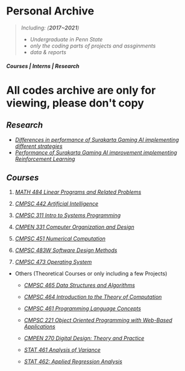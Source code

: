 # Personal Archive



> _Including:  (**2017~2021**)_
>  - _Undergraduate in Penn State_
>  - _only the coding parts of projects and assginments_
>  - _data & reports_


##### **Courses | Interns | Research**

# All codes archive are only for viewing, please don't copy

## ***Research***
- [_Differences in performance of Surakarta Gaming AI implementing different strategies_](https://github.com/xangyr/Surakarta_Zero.git)
- [_Performance of Surakarta Gaming AI improvement implementing Reinforcement Learning_](https://github.com/xangyr/Surakarta_Zero_py.git)

## ***Courses***  
   1. [_MATH 484 Linear Programs and Related Problems_](PSU%20Courses/MATH%20484)
   
   2. [_CMPSC 442 Artificial Intelligence_](PSU%20Courses/CMPSC%20442)
   
   3. [_CMPSC 311 Intro to Systems Programming_](PSU%20Courses/CMPSC%20311)
   
   4. [_CMPEN 331 Computer Organization and Design_](PSU%20Courses/CMPEN%20331)

   5. [_CMPSC 451 Numerical Computation_](PSU%20Courses/CMPSC%20451)

   6. [_CMPSC 483W Software Design Methods_](https://github.com/rgeroulo/LFcapstone.git)

   7. [_CMPSC 473 Operating System_](PSU%20Courses/CMPSC%20473)
   
   - Others  (Theoretical Courses or only including a few Projects)
   
     - [_CMPSC 465 Data Structures and Algorithms_](PSU%20Courses/CMPSC%20465)

     - [_CMPSC 464 Introduction to the Theory of Computation_](PSU%20Courses/CMPSC%20464)
     
     - [_CMPSC 461 Programming Language Concepts_](PSU%20Courses/CMPSC%20461)
     
     - [_CMPSC 221 Object Oriented Programming with Web-Based Applications_](PSU%20Courses/CMPSC%20221)

     - [_CMPEN 270 Digital Design: Theory and Practice_](PSU%20Courses/CMPEN%20270)

     - [_STAT 461 Analysis of Variance_](PSU%20Courses/STAT%20461)

     - [_STAT 462: Applied Regression Analysis_](PSU%20Courses/STAT%20462)
